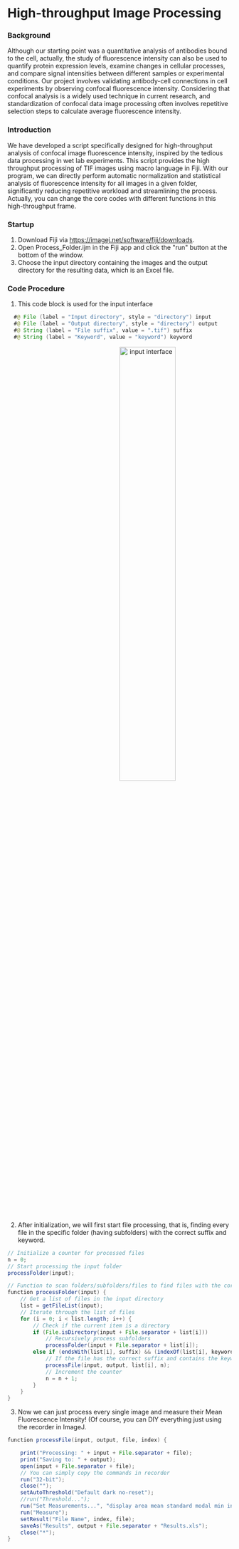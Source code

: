 # High-throughput Image Processing
### Background
Although our starting point was a quantitative analysis of antibodies bound to the cell, actually, the study of fluorescence intensity can also be used to quantify protein expression levels, examine changes in cellular processes, and compare signal intensities between different samples or experimental conditions.  Our project involves validating antibody-cell connections in cell experiments by observing confocal fluorescence intensity. Considering that confocal analysis is a widely used technique in current research, and standardization of confocal data image processing often involves repetitive selection steps to calculate average fluorescence intensity.

### Introduction
We have developed a script specifically designed for high-throughput analysis of confocal image fluorescence intensity, inspired by the tedious data processing in wet lab experiments. This script provides the high throughput processing of TIF images using macro language in Fiji.  With our program, we can directly perform automatic normalization and statistical analysis of fluorescence intensity for all images in a given folder, significantly reducing repetitive workload and streamlining the process. Actually, you can change the core codes with different functions in this high-throughput frame.

### Startup
1. Download Fiji via https://imagej.net/software/fiji/downloads.
2. Open Process_Folder.ijm in the Fiji app and click the "run" button at the bottom of the window.
3. Choose the input directory containing the images and the output directory for the resulting data, which is an Excel file.

### Code Procedure
1. This code block is used for the input interface
```Java
  #@ File (label = "Input directory", style = "directory") input
  #@ File (label = "Output directory", style = "directory") output
  #@ String (label = "File suffix", value = ".tif") suffix
  #@ String (label = "Keyword", value = "keyword") keyword
```
<div align=center>
<img src = "https://github.com/Tesla-SHT/Mean-Fluorescence-Intensity/assets/109467147/293f3c51-431c-4573-bb6b-197a4545c7a9" alt = "input interface" style = "padding-left:25%; width:50%;"/>
</div>

2. After initialization, we will first start file processing, that is, finding every file in the specific folder (having subfolders) with the correct suffix and keyword.

```Java
// Initialize a counter for processed files
n = 0;
// Start processing the input folder
processFolder(input);

// Function to scan folders/subfolders/files to find files with the correct suffix and keyword
function processFolder(input) {
    // Get a list of files in the input directory
    list = getFileList(input);
    // Iterate through the list of files
    for (i = 0; i < list.length; i++) {
        // Check if the current item is a directory
        if (File.isDirectory(input + File.separator + list[i]))
            // Recursively process subfolders
            processFolder(input + File.separator + list[i]);
        else if (endsWith(list[i], suffix) && (indexOf(list[i], keyword) >= 0)) {
            // If the file has the correct suffix and contains the keyword, process it
            processFile(input, output, list[i], n);
            // Increment the counter
            n = n + 1;
        }
    }
}
```

3. Now we can just process every single image and measure their Mean Fluorescence Intensity! (Of course, you can DIY everything just using the recorder in ImageJ.
```Java
function processFile(input, output, file, index) {

    print("Processing: " + input + File.separator + file);
    print("Saving to: " + output);
    open(input + File.separator + file);
    // You can simply copy the commands in recorder
    run("32-bit");
    close("");
    setAutoThreshold("Default dark no-reset");
    //run("Threshold...");
    run("Set Measurements...", "display area mean standard modal min integrated limit redirect=None decimal=3");
    run("Measure");
    setResult("File Name", index, file);
    saveAs("Results", output + File.separator + "Results.xls");
    close("*");
}
```
